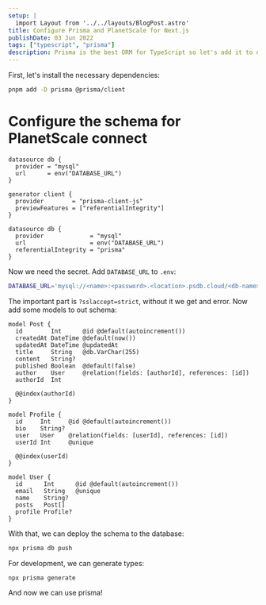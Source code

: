 ```yaml
---
setup: |
  import Layout from '../../layouts/BlogPost.astro'
title: Configure Prisma and PlanetScale for Next.js
publishDate: 03 Jun 2022
tags: ["typescript", "prisma"]
description: Prisma is the best ORM for TypeScript so let's add it to our project
---
```


First, let's install the necessary dependencies:

```bash
pnpm add -D prisma @prisma/client
```

# Configure the schema for PlanetScale connect

```prisma
datasource db {
  provider = "mysql"
  url      = env("DATABASE_URL")
}
```

```prisma
generator client {
  provider        = "prisma-client-js"
  previewFeatures = ["referentialIntegrity"]
}

datasource db {
  provider             = "mysql"
  url                  = env("DATABASE_URL")
  referentialIntegrity = "prisma"
}
```

Now we need the secret. Add `DATABASE_URL` to `.env`:

```bash
DATABASE_URL='mysql://<name>:<password>.<location>.psdb.cloud/<db-name>?sslaccept=strict'
```

The important part is `?sslaccept=strict`, without it we get and error. Now add some models to out schema:

```prisma
model Post {
  id        Int      @id @default(autoincrement())
  createdAt DateTime @default(now())
  updatedAt DateTime @updatedAt
  title     String   @db.VarChar(255)
  content   String?
  published Boolean  @default(false)
  author    User     @relation(fields: [authorId], references: [id])
  authorId  Int

  @@index(authorId)
}

model Profile {
  id     Int     @id @default(autoincrement())
  bio    String?
  user   User    @relation(fields: [userId], references: [id])
  userId Int     @unique

  @@index(userId)
}

model User {
  id      Int      @id @default(autoincrement())
  email   String   @unique
  name    String?
  posts   Post[]
  profile Profile?
}
```

With that, we can deploy the schema to the database:

```bash
npx prisma db push
```

For development, we can generate types:

```bash
npx prisma generate
```

And now we can use prisma!